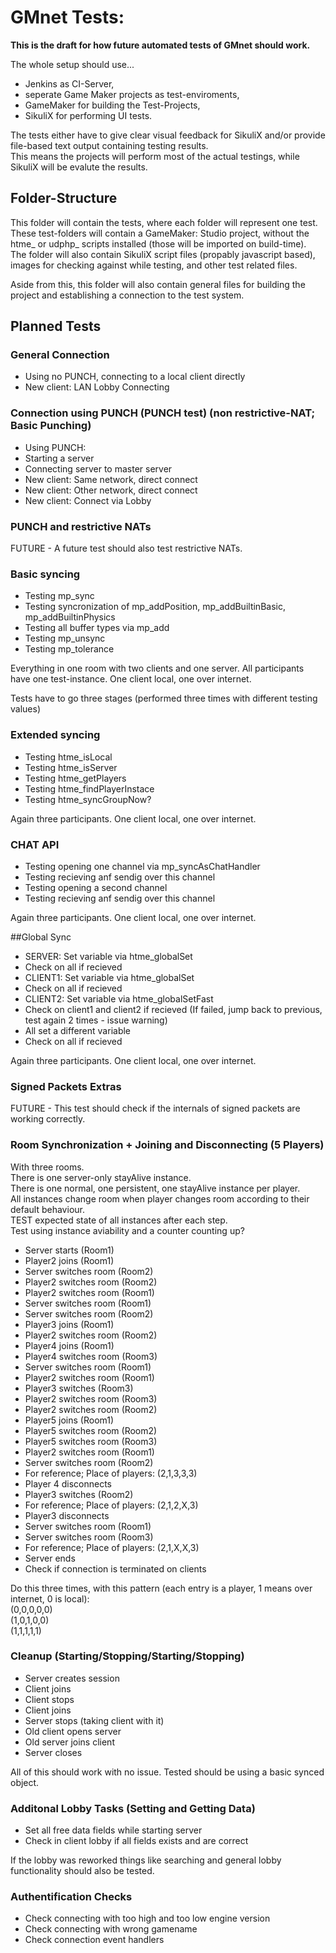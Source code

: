 GMnet Tests:
============

**This is the draft for how future automated tests of GMnet should work.**  
  
The whole setup should use...
* Jenkins as CI-Server, 
* seperate Game Maker projects as test-enviroments,
* GameMaker for building the Test-Projects,
* SikuliX for performing UI tests.

The tests either have to give clear visual feedback for SikuliX and/or provide file-based text output containing testing results.  
This means the projects will perform most of the actual testings, while SikuliX will be evalute the results.

Folder-Structure
----------------
This folder will contain the tests, where each folder will represent one test. These test-folders will contain a GameMaker: Studio project, without the htme\_ or udphp\_ scripts installed (those will be imported on build-time).  
The folder will also contain SikuliX script files (propably javascript based), images for checking against while testing, and other test related files.  

Aside from this, this folder will also contain general files for building the project and establishing a connection to the test system.

Planned Tests
-------------

### General Connection
* Using no PUNCH, connecting to a local client directly
* New client: LAN Lobby Connecting

### Connection using PUNCH (PUNCH test) (non restrictive-NAT; Basic Punching)
* Using PUNCH:
* Starting a server
* Connecting server to master server
* New client: Same network, direct connect
* New client: Other network, direct connect
* New client: Connect via Lobby

### PUNCH and restrictive NATs

FUTURE - A future test should also test restrictive NATs.

### Basic syncing
* Testing mp_sync
* Testing syncronization of mp\_addPosition, mp\_addBuiltinBasic, mp\_addBuiltinPhysics
* Testing all buffer types via mp\_add
* Testing mp\_unsync
* Testing mp\_tolerance

Everything in one room with two clients and one server. All participants have one test-instance. One client local, one over internet.

Tests have to go three stages (performed three times with different testing values)

### Extended syncing
* Testing htme\_isLocal
* Testing htme\_isServer
* Testing htme\_getPlayers
* Testing htme\_findPlayerInstace
* Testing htme\_syncGroupNow?

Again three participants. One client local, one over internet.

### CHAT API
* Testing opening one channel via mp\_syncAsChatHandler
* Testing recieving anf sendig over this channel
* Testing opening a second channel
* Testing recieving anf sendig over this channel

Again three participants. One client local, one over internet.

##Global Sync
* SERVER: Set variable via htme_globalSet
* Check on all if recieved
* CLIENT1: Set variable via htme_globalSet
* Check on all if recieved
* CLIENT2: Set variable via htme_globalSetFast
* Check on client1 and client2 if recieved (If failed, jump back to previous, test again 2 times - issue warning)
* All set a different variable
* Check on all if recieved

Again three participants. One client local, one over internet.

### Signed Packets Extras

FUTURE - This test should check if the internals of signed packets are working correctly.

### Room Synchronization + Joining and Disconnecting (5 Players)

With three rooms.  
There is one server-only stayAlive instance.  
There is one normal, one persistent, one stayAlive instance per player.  
All instances change room when player changes room according to their default behaviour.  
TEST expected state of all instances after each step.  
Test using instance aviability and a counter counting up?  

* Server starts (Room1)
* Player2 joins (Room1)
* Server switches room (Room2)
* Player2 switches room  (Room2)
* Player2 switches room  (Room1)
* Server switches room (Room1)
* Server switches room (Room2)
* Player3 joins (Room1)
* Player2 switches room  (Room2)
* Player4 joins (Room1)
* Player4 switches room  (Room3)
* Server switches room (Room1)
* Player2 switches room  (Room1)
* Player3 switches (Room3)
* Player2 switches room  (Room3)
* Player2 switches room  (Room2)
* Player5 joins (Room1)
* Player5 switches room  (Room2)
* Player5 switches room  (Room3)
* Player2 switches room  (Room1)
* Server switches room (Room2)
* For reference; Place of players: (2,1,3,3,3)
* Player 4 disconnects
* Player3 switches (Room2)
* For reference; Place of players: (2,1,2,X,3)
* Player3 disconnects
* Server switches room (Room1)
* Server switches room (Room3)
* For reference; Place of players: (2,1,X,X,3)
* Server ends
* Check if connection is terminated on clients


Do this three times, with this pattern (each entry is a player, 1 means over internet, 0 is local):  
(0,0,0,0,0)  
(1,0,1,0,0)  
(1,1,1,1,1)  

### Cleanup (Starting/Stopping/Starting/Stopping)
* Server creates session
* Client joins
* Client stops
* Client joins
* Server stops (taking client with it)
* Old client opens server
* Old server joins client
* Server closes

All of this should work with no issue. Tested should be using a basic synced object.

### Additonal Lobby Tasks (Setting and Getting Data)
* Set all free data fields while starting server
* Check in client lobby if all fields exists and are correct

If the lobby was reworked things like searching and general lobby functionality should also be tested.

### Authentification Checks
* Check connecting with too high and too low engine version
* Check connecting with wrong gamename
* Check connection event handlers
